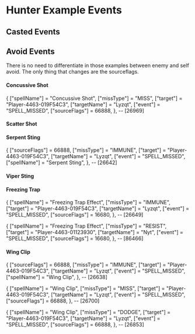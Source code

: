# Hunter Example Events

## Casted Events

## Avoid Events

There is no need to differentiate in those examples between enemy and self avoid. The only thing that changes are the sourceflags.

#### Concussive Shot

{
  ["spellName"] = "Concussive Shot",
  ["missType"] = "MISS",
  ["target"] = "Player-4463-019F54C3",
  ["targetName"] = "Lyzqt",
  ["event"] = "SPELL_MISSED",
  ["sourceFlags"] = 66888,
}, -- [26969]

#### Scatter Shot

#### Serpent Sting

{
  ["sourceFlags"] = 66888,
  ["missType"] = "IMMUNE",
  ["target"] = "Player-4463-019F54C3",
  ["targetName"] = "Lyzqt",
  ["event"] = "SPELL_MISSED",
  ["spellName"] = "Serpent Sting",
}, -- [26642]

#### Viper Sting

#### Freezing Trap

{
  ["spellName"] = "Freezing Trap Effect",
  ["missType"] = "IMMUNE",
  ["target"] = "Player-4463-019F54C3",
  ["targetName"] = "Lyzqt",
  ["event"] = "SPELL_MISSED",
  ["sourceFlags"] = 16680,
}, -- [26649]

{
		["spellName"] = "Freezing Trap Effect",
		["missType"] = "RESIST",
		["target"] = "Player-4463-01123930",
		["targetName"] = "Nyt",
		["event"] = "SPELL_MISSED",
		["sourceFlags"] = 16680,
	}, -- [86466]



#### Wing Clip

{
  ["sourceFlags"] = 66888,
  ["missType"] = "IMMUNE",
  ["target"] = "Player-4463-019F54C3",
  ["targetName"] = "Lyzqt",
  ["event"] = "SPELL_MISSED",
  ["spellName"] = "Wing Clip",
}, -- [26638]

{
  ["spellName"] = "Wing Clip",
  ["missType"] = "MISS",
  ["target"] = "Player-4463-019F54C3",
  ["targetName"] = "Lyzqt",
  ["event"] = "SPELL_MISSED",
  ["sourceFlags"] = 66888,
}, -- [26700]

{
  ["spellName"] = "Wing Clip",
  ["missType"] = "DODGE",
  ["target"] = "Player-4463-019F54C3",
  ["targetName"] = "Lyzqt",
  ["event"] = "SPELL_MISSED",
  ["sourceFlags"] = 66888,
}, -- [26853]
